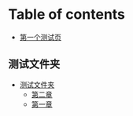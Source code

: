 # Table of contents

* [第一个测试页](README.md)

## 测试文件夹

* [测试文件夹](ce-shi-wen-jian-jia/ce-shi-wen-jian-jia/README.md)
  * [第二章](ce-shi-wen-jian-jia/ce-shi-wen-jian-jia/di-er-zhang.md)
  * [第一章](ce-shi-wen-jian-jia/ce-shi-wen-jian-jia/di-yi-zhang.md)


